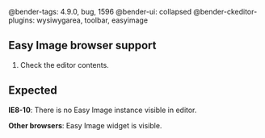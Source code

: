 @bender-tags: 4.9.0, bug, 1596
@bender-ui: collapsed
@bender-ckeditor-plugins: wysiwygarea, toolbar, easyimage

## Easy Image browser support

1. Check the editor contents.

## Expected

**IE8-10**: There is no Easy Image instance visible in editor.

**Other browsers**: Easy Image widget is visible.
